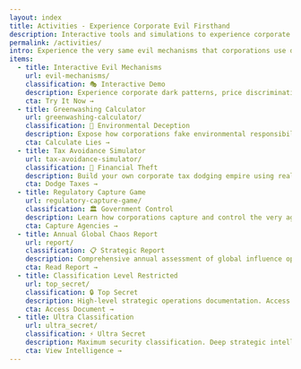 ```yaml
---
layout: index
title: Activities - Experience Corporate Evil Firsthand
description: Interactive tools and simulations to experience corporate manipulation mechanisms firsthand
permalink: /activities/
intro: Experience the very same evil mechanisms that corporations use daily to exploit consumers, workers, and society. Educational manipulation ahead!
items:
  - title: Interactive Evil Mechanisms
    url: evil-mechanisms/
    classification: 🎭 Interactive Demo
    description: Experience corporate dark patterns, price discrimination, surveillance, and addiction mechanics firsthand. See how you're being manipulated daily.
    cta: Try It Now →
  - title: Greenwashing Calculator
    url: greenwashing-calculator/
    classification: 🌱 Environmental Deception
    description: Expose how corporations fake environmental responsibility while destroying the planet. Generate your own carbon offset scam!
    cta: Calculate Lies →
  - title: Tax Avoidance Simulator
    url: tax-avoidance-simulator/
    classification: 💸 Financial Theft
    description: Build your own corporate tax dodging empire using real schemes. See what your avoided taxes could have funded for society.
    cta: Dodge Taxes →
  - title: Regulatory Capture Game
    url: regulatory-capture-game/
    classification: 🏛️ Government Control
    description: Learn how corporations capture and control the very agencies meant to regulate them. Turn oversight into competitive advantage!
    cta: Capture Agencies →
  - title: Annual Global Chaos Report
    url: report/
    classification: 📋 Strategic Report
    description: Comprehensive annual assessment of global influence operations, media control, and society management initiatives.
    cta: Read Report →
  - title: Classification Level Restricted
    url: top_secret/
    classification: 🔒 Top Secret
    description: High-level strategic operations documentation. Access restricted to qualified personnel only.
    cta: Access Document →
  - title: Ultra Classification
    url: ultra_secret/
    classification: ⚡ Ultra Secret
    description: Maximum security classification. Deep strategic intelligence and operational protocols.
    cta: View Intelligence →
---
```

